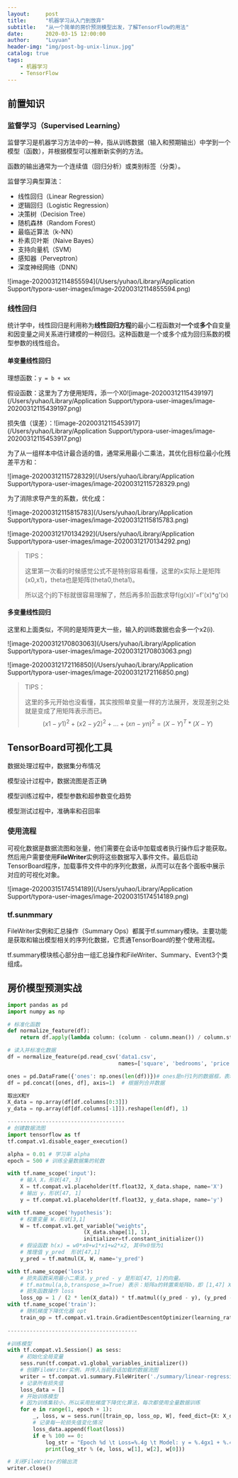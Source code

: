 ```yaml
---
layout:     post
title:      "机器学习从入门到放弃"
subtitle:   "从一个简单的房价预测模型出发，了解TensorFlow的用法"
date:       2020-03-15 12:00:00
author:     "Luyuan"
header-img: "img/post-bg-unix-linux.jpg"
catalog: true
tags:
    - 机器学习
    - TensorFlow
---
```



## 前置知识

### 监督学习（Supervised Learning）

监督学习是机器学习方法中的一种，指从训练数据（输入和预期输出）中学到一个模型（函数），并根据模型可以推断新实例的方法。

函数的输出通常为一个连续值（回归分析）或类别标签（分类）。

监督学习典型算法：

* 线性回归（Linear Regression）
* 逻辑回归（Logistic Regression）
* 决策树（Decision Tree）
* 随机森林（Random Forest）
* 最临近算法（k-NN）
* 朴素贝叶斯（Naive Bayes）
* 支持向量机（SVM）
* 感知器（Perveptron）
* 深度神经网络（DNN）

![image-20200312114855594](/Users/yuhao/Library/Application Support/typora-user-images/image-20200312114855594.png)

### 线性回归

统计学中，线性回归是利用称为**线性回归方程**的最小二程函数对**一个**或**多个**自变量和因变量之间关系进行建模的一种回归。这种函数是一个或多个成为回归系数的模型参数的线性组合。

#### 单变量线性回归

理想函数：`y = b + wx`

假设函数：这里为了方便用矩阵，添一个X0![image-20200312115439197](/Users/yuhao/Library/Application Support/typora-user-images/image-20200312115439197.png)

损失值（误差）：![image-20200312115453917](/Users/yuhao/Library/Application Support/typora-user-images/image-20200312115453917.png)

为了从一组样本中估计最合适的值，通常采用最小二乘法，其优化目标位最小化残差平方和：

![image-20200312115728329](/Users/yuhao/Library/Application Support/typora-user-images/image-20200312115728329.png)

为了消除求导产生的系数，优化成：

![image-20200312115815783](/Users/yuhao/Library/Application Support/typora-user-images/image-20200312115815783.png)

![image-20200312170134292](/Users/yuhao/Library/Application Support/typora-user-images/image-20200312170134292.png)



> TIPS：
>
> 这里第一次看的时候感觉公式不是特别容易看懂，这里的x实际上是矩阵(x0,x1)，theta也是矩阵(theta0,theta1)。
>
> 所以这个j的下标就很容易理解了，然后再多阶函数求导f(g(x))'=f'(x)*g'(x)

#### 多变量线性回归

这里和上面类似，不同的是矩阵更大一些，输入的训练数据也会多一个x2(i). 

![image-20200312170803063](/Users/yuhao/Library/Application Support/typora-user-images/image-20200312170803063.png)

![image-20200312172116850](/Users/yuhao/Library/Application Support/typora-user-images/image-20200312172116850.png)

> TIPS：
>
> 这里的多元开始也没看懂，其实按照单变量一样的方法展开，发现差别之处就是变成了用矩阵表示而已。
> $$
> (x1-y1)^2 + (x2-y2)^2 + ... + (xn-yn)^2 = (X-Y)^T * (X-Y)
> $$



## TensorBoard可视化工具

 数据处理过程中，数据集分布情况

模型设计过程中，数据流图是否正确

模型训练过程中，模型参数和超参数变化趋势

模型测试过程中，准确率和召回率



### 使用流程

可视化数据是数据流图和张量，他们需要在会话中加载或者执行操作后才能获取。然后用户需要使用**FileWriter**实例将这些数据写入事件文件。最后启动TensorBoard程序，加载事件文件中的序列化数据，从而可以在各个面板中展示对应的可视化对象。

![image-20200315174514189](/Users/yuhao/Library/Application Support/typora-user-images/image-20200315174514189.png)

### tf.sunmmary

FileWriter实例和汇总操作（Summary Ops）都属于tf.summary模块。主要功能是获取和输出模型相关的序列化数据，它贯通TensorBoard的整个使用流程。

tf.summary模块核心部分由一组汇总操作和FileWriter、Summary、Event3个类组成。

## 房价模型预测实战

```python
import pandas as pd
import numpy as np

# 标准化函数
def normalize_feature(df):
    return df.apply(lambda column: (column - column.mean()) / column.std())

# 读入并标准化数据
df = normalize_feature(pd.read_csv('data1.csv',
                                   names=['square', 'bedrooms', 'price']))

ones = pd.DataFrame({'ones': np.ones(len(df))})# ones是n行1列的数据框，表示x0恒为1
df = pd.concat([ones, df], axis=1)  # 根据列合并数据

取出X和Y
X_data = np.array(df[df.columns[0:3]])
y_data = np.array(df[df.columns[-1]]).reshape(len(df), 1)

-------------------------------------
# 创建数据流图
import tensorflow as tf
tf.compat.v1.disable_eager_execution()

alpha = 0.01 # 学习率 alpha
epoch = 500 # 训练全量数据集的轮数

with tf.name_scope('input'):
    # 输入 X，形状[47, 3]
    X = tf.compat.v1.placeholder(tf.float32, X_data.shape, name='X')
    # 输出 y，形状[47, 1]
    y = tf.compat.v1.placeholder(tf.float32, y_data.shape, name='y')

with tf.name_scope('hypothesis'):
    # 权重变量 W，形状[3,1]
    W = tf.compat.v1.get_variable("weights",
                        (X_data.shape[1], 1),
                        initializer=tf.constant_initializer())
    # 假设函数 h(x) = w0*x0+w1*x1+w2*x2, 其中x0恒为1
    # 推理值 y_pred  形状[47,1]
    y_pred = tf.matmul(X, W, name='y_pred')

with tf.name_scope('loss'):
    # 损失函数采用最小二乘法，y_pred - y 是形如[47, 1]的向量。
    # tf.matmul(a,b,transpose_a=True) 表示：矩阵a的转置乘矩阵b，即 [1,47] X [47,1]
    # 损失函数操作 loss
    loss_op = 1 / (2 * len(X_data)) * tf.matmul((y_pred - y), (y_pred - y), transpose_a=True)
with tf.name_scope('train'):
    # 随机梯度下降优化器 opt
    train_op = tf.compat.v1.train.GradientDescentOptimizer(learning_rate=alpha).minimize(loss_op)
    
-----------------------------------------

#训练模型
with tf.compat.v1.Session() as sess:
    # 初始化全局变量
    sess.run(tf.compat.v1.global_variables_initializer())
    # 创建FileWriter实例，并传入当前会话加载的数据流图
    writer = tf.compat.v1.summary.FileWriter('./summary/linear-regression-1', sess.graph)
    # 记录所有损失值
    loss_data = []
    # 开始训练模型
    # 因为训练集较小，所以采用批梯度下降优化算法，每次都使用全量数据训练
    for e in range(1, epoch + 1):
        _, loss, w = sess.run([train_op, loss_op, W], feed_dict={X: X_data, y: y_data})
        # 记录每一轮损失值变化情况
        loss_data.append(float(loss))
        if e % 100 == 0:
            log_str = "Epoch %d \t Loss=%.4g \t Model: y = %.4gx1 + %.4gx2 + %.4g"
            print(log_str % (e, loss, w[1], w[2], w[0]))

# 关闭FileWriter的输出流
writer.close()       

```



